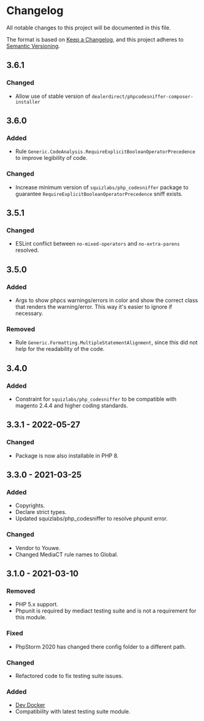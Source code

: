 # Changelog
All notable changes to this project will be documented in this file.

The format is based on [Keep a Changelog](https://keepachangelog.com/en/1.0.0/),
and this project adheres to [Semantic Versioning](https://semver.org/spec/v2.0.0.html).

## 3.6.1
### Changed
- Allow use of stable version of `dealerdirect/phpcodesniffer-composer-installer`

## 3.6.0
### Added
- Rule `Generic.CodeAnalysis.RequireExplicitBooleanOperatorPrecedence` to improve legibility of code.

### Changed
- Increase minimum version of `squizlabs/php_codesniffer` package to guarantee `RequireExplicitBooleanOperatorPrecedence` sniff exists.

## 3.5.1
### Changed
- ESLint conflict between `no-mixed-operators` and `no-extra-parens` resolved.

## 3.5.0
### Added
- Args to show phpcs warnings/errors in color and show the correct class that
  renders the warning/error. This way it's easier to ignore if necessary.

### Removed
- Rule `Generic.Formatting.MultipleStatementAlignment`, since this did not help for the readability
  of the code.

## 3.4.0
### Added
- Constraint for `squizlabs/php_codesniffer` to be compatible with
  magento 2.4.4 and higher coding standards.

## 3.3.1 - 2022-05-27
### Changed
- Package is now also installable in PHP 8.

## 3.3.0 - 2021-03-25
### Added
- Copyrights.
- Declare strict types.
- Updated squizlabs/php_codesniffer to resolve phpunit error.

### Changed
- Vendor to Youwe.
- Changed MediaCT rule names to Global.

## 3.1.0 - 2021-03-10
### Removed
- PHP 5.x support.
- Phpunit is required by mediact testing suite and is not a requirement for this module.

### Fixed
- PhpStorm 2020 has changed there config folder to a different path.

### Changed
- Refactored code to fix testing suite issues.

### Added
- [Dev Docker](https://github.com/mediact/docker-compose-development-manager)
- Compatibility with latest testing suite module.
